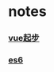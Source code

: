 # notes

### [vue起步](https://github.com/vectorzero/notes/tree/master/vue)

### [es6](https://github.com/vectorzero/notes/tree/master/es6)
